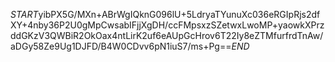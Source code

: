 $START$yibPX5G/MXn+ABrWgIQknG096lU+5LdryaTYunuXc036eRGIpRjs2dfXY+4nby36P2U0gMpCwsabIFjjXgDH/ccFMpsxzSZetwxLwoMP+yaowkXPrzddGKzV3QWBiR2OkOax4ntLirK2uf6eAUpGcHrov6T22Iy8eZTMfurfrdTnAw/aDGy58Ze9Ug1DJFD/B4W0CDvv6pN1iuS7/ms+Pg==$END$